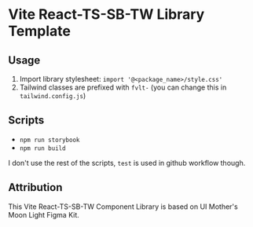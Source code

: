 # Vite React-TS-SB-TW Library Template

## Usage

1. Import library stylesheet: `import '@<package_name>/style.css'`
2. Tailwind classes are prefixed with `fvlt-` (you can change this in `tailwind.config.js`)

## Scripts

- `npm run storybook`
- `npm run build`

I don't use the rest of the scripts, `test` is used in github workflow though.


## Attribution

This Vite React-TS-SB-TW Component Library is based on UI Mother's Moon Light Figma Kit.

